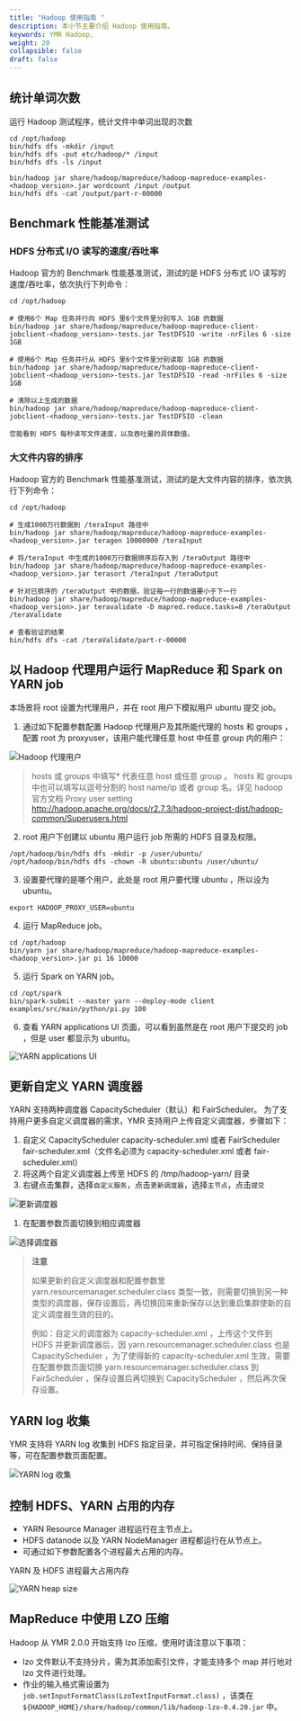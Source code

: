 ```yaml
---
title: "Hadoop 使用指南 "
description: 本小节主要介绍 Hadoop 使用指南。 
keywords: YMR Hadoop,
weight: 20
collapsible: false
draft: false
---
```



## 统计单词次数

运行 Hadoop 测试程序，统计文件中单词出现的次数

```shell
cd /opt/hadoop
bin/hdfs dfs -mkdir /input
bin/hdfs dfs -put etc/hadoop/* /input
bin/hdfs dfs -ls /input

bin/hadoop jar share/hadoop/mapreduce/hadoop-mapreduce-examples-<hadoop_version>.jar wordcount /input /output
bin/hdfs dfs -cat /output/part-r-00000
```

## Benchmark 性能基准测试

### HDFS 分布式 I/O 读写的速度/吞吐率

Hadoop 官方的 Benchmark 性能基准测试，测试的是 HDFS 分布式 I/O 读写的速度/吞吐率，依次执行下列命令：

```shell
cd /opt/hadoop

# 使用6个 Map 任务并行向 HDFS 里6个文件里分别写入 1GB 的数据
bin/hadoop jar share/hadoop/mapreduce/hadoop-mapreduce-client-jobclient-<hadoop_version>-tests.jar TestDFSIO -write -nrFiles 6 -size 1GB

# 使用6个 Map 任务并行从 HDFS 里6个文件里分别读取 1GB 的数据
bin/hadoop jar share/hadoop/mapreduce/hadoop-mapreduce-client-jobclient-<hadoop_version>-tests.jar TestDFSIO -read -nrFiles 6 -size 1GB

# 清除以上生成的数据
bin/hadoop jar share/hadoop/mapreduce/hadoop-mapreduce-client-jobclient-<hadoop_version>-tests.jar TestDFSIO -clean

您能看到 HDFS 每秒读写文件速度，以及吞吐量的具体数值。
```

### 大文件内容的排序

Hadoop 官方的 Benchmark 性能基准测试，测试的是大文件内容的排序，依次执行下列命令：

```shell
cd /opt/hadoop

# 生成1000万行数据到 /teraInput 路径中
bin/hadoop jar share/hadoop/mapreduce/hadoop-mapreduce-examples-<hadoop_version>.jar teragen 10000000 /teraInput

# 将/teraInput 中生成的1000万行数据排序后存入到 /teraOutput 路径中
bin/hadoop jar share/hadoop/mapreduce/hadoop-mapreduce-examples-<hadoop_version>.jar terasort /teraInput /teraOutput

# 针对已排序的 /teraOutput 中的数据，验证每一行的数值要小于下一行
bin/hadoop jar share/hadoop/mapreduce/hadoop-mapreduce-examples-<hadoop_version>.jar teravalidate -D mapred.reduce.tasks=8 /teraOutput /teraValidate

# 查看验证的结果
bin/hdfs dfs -cat /teraValidate/part-r-00000
```

## 以 Hadoop 代理用户运行 MapReduce 和 Spark on YARN job

本场景将 root 设置为代理用户，并在 root 用户下模拟用户 ubuntu 提交 job。

1. 通过如下配置参数配置 Hadoop 代理用户及其所能代理的 hosts 和 groups ，配置 root 为 proxyuser，该用户能代理任意 host 中任意 group 内的用户：

![Hadoop 代理用户](../../../_images/hadoop_proxy_user.png)

> hosts 或 groups 中填写* 代表任意 host 或任意 group 。 hosts 和 groups 中也可以填写以逗号分割的 host name/ip 或者 group 名。详见 hadoop 官方文档 Proxy user setting http://hadoop.apache.org/docs/r2.7.3/hadoop-project-dist/hadoop-common/Superusers.html

2. root 用户下创建以 ubuntu 用户运行 job 所需的 HDFS 目录及权限。

```shell
/opt/hadoop/bin/hdfs dfs -mkdir -p /user/ubuntu/
/opt/hadoop/bin/hdfs dfs -chown -R ubuntu:ubuntu /user/ubuntu/
```

3. 设置要代理的是哪个用户，此处是 root 用户要代理 ubuntu ，所以设为 ubuntu。

`export HADOOP_PROXY_USER=ubuntu`

4. 运行 MapReduce job。

```shell
cd /opt/hadoop
bin/yarn jar share/hadoop/mapreduce/hadoop-mapreduce-examples-<hadoop_version>.jar pi 16 10000
```

5. 运行 Spark on YARN job。

```shell
cd /opt/spark
bin/spark-submit --master yarn --deploy-mode client examples/src/main/python/pi.py 100
```

6. 查看 YARN applications UI 页面，可以看到虽然是在 root 用户下提交的 job ，但是 user 都显示为 ubuntu。

![YARN applications UI](../../../_images/yarn_ui_proxy.png)

## 更新自定义 YARN 调度器

YARN 支持两种调度器 CapacityScheduler（默认）和 FairScheduler。
为了支持用户更多自定义调度器的需求，YMR 支持用户上传自定义调度器，步骤如下：

1. 自定义 CapacityScheduler capacity-scheduler.xml 或者 FairScheduler fair-scheduler.xml（文件名必须为 capacity-scheduler.xml 或者 fair-scheduler.xml）
2. 将这两个自定义调度器上传至 HDFS 的 /tmp/hadoop-yarn/ 目录
3. 右键点击集群，选择`自定义服务`，点击`更新调度器`，选择`主节点`，点击`提交`

![更新调度器](../../../_images/update_scheduler.png)

1. 在配置参数页面切换到相应调度器

![选择调度器](../../../_images/select_scheduler.png)

> **注意**
> 
> 如果更新的自定义调度器和配置参数里 yarn.resourcemanager.scheduler.class 类型一致，则需要切换到另一种类型的调度器，保存设置后，再切换回来重新保存以达到重启集群使新的自定义调度器生效的目的。
> 
> 例如：自定义的调度器为 capacity-scheduler.xml ，上传这个文件到 HDFS 并更新调度器后，因 yarn.resourcemanager.scheduler.class 也是 CapacityScheduler ，为了使得新的 capacity-scheduler.xml 生效，需要在配置参数页面切换 yarn.resourcemanager.scheduler.class 到 FairScheduler ，保存设置后再切换到 CapacityScheduler ，然后再次保存设置。

##  YARN log 收集

YMR 支持将 YARN log 收集到 HDFS 指定目录，并可指定保持时间、保持目录等，可在配置参数页面配置。

![YARN log 收集](../../../_images/yarn_log_aggregation.png)

##  控制 HDFS、YARN 占用的内存

- YARN Resource Manager 进程运行在主节点上。
- HDFS datanode 以及 YARN NodeManager 进程都运行在从节点上。
- 可通过如下参数配置各个进程最大占用的内存。

YARN 及 HDFS 进程最大占用内存

![YARN heap size](../../../_images/hdfs_yarn_heap_size.png)

##  MapReduce 中使用 LZO 压缩

Hadoop 从 YMR 2.0.0 开始支持 lzo 压缩，使用时请注意以下事项：

- lzo 文件默认不支持分片，需为其添加索引文件，才能支持多个 map 并行地对 lzo 文件进行处理。  
- 作业的输入格式需设置为 `job.setInputFormatClass(LzoTextInputFormat.class)` ，该类在 `${HADOOP_HOME}/share/hadoop/common/lib/hadoop-lzo-0.4.20.jar` 中。

